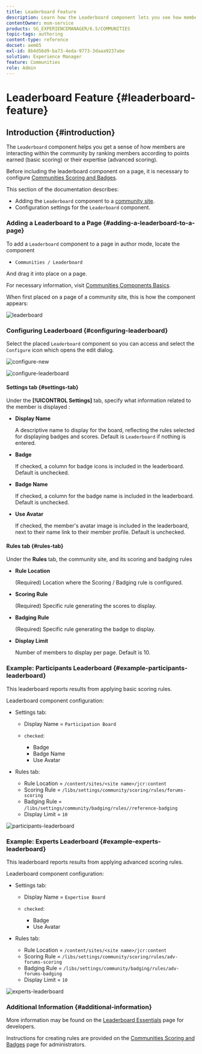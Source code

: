 ```yaml
---
title: Leaderboard Feature
description: Learn how the Leaderboard component lets you see how members interact within the community by ranking members based on points earned and expertise.
contentOwner: msm-service
products: SG_EXPERIENCEMANAGER/6.5/COMMUNITIES
topic-tags: authoring
content-type: reference
docset: aem65
exl-id: 8b4d56d9-ba73-4eda-9773-3daaa9237abe
solution: Experience Manager
feature: Communities
role: Admin
---
```

# Leaderboard Feature {#leaderboard-feature}

## Introduction {#introduction}

The `Leaderboard` component helps you get a sense of how members are interacting within the community by ranking members according to points earned (basic scoring) or their expertise (advanced scoring).

Before including the leaderboard component on a page, it is necessary to configure [Communities Scoring and Badges](/help/communities/implementing-scoring.md).

This section of the documentation describes:

* Adding the `Leaderboard` component to a [community site](/help/communities/overview.md#community-sites).
* Configuration settings for the `Leaderboard` component.

### Adding a Leaderboard to a Page {#adding-a-leaderboard-to-a-page}

To add a `Leaderboard` component to a page in author mode, locate the component

* `Communities / Leaderboard`

And drag it into place on a page.

For necessary information, visit [Communities Components Basics](/help/communities/basics.md).

When first placed on a page of a community site, this is how the component appears:

![leaderboard](assets/leaderboard.png)

### Configuring Leaderboard {#configuring-leaderboard}

Select the placed `Leaderboard` component so you can access and select the `Configure` icon which opens the edit dialog.

![configure-new](assets/configure-new.png) 

![configure-leaderboard](assets/configure-leaderboard.png)

#### Settings tab {#settings-tab}

Under the **[!UICONTROL Settings]** tab, specify what information related to the member is displayed :

* **Display Name**

  A descriptive name to display for the board, reflecting the rules selected for displaying badges and scores.
  Default is `Leaderboard` if nothing is entered.

* **Badge**

  If checked, a column for badge icons is included in the leaderboard.
  Default is unchecked.

* **Badge Name**

  If checked, a column for the badge name is included in the leaderboard.
  Default is unchecked.

* **Use Avatar**

  If checked, the member's avatar image is included in the leaderboard, next to their name link to their member profile.
  Default is unchecked.

#### Rules tab {#rules-tab}

Under the **Rules** tab, the community site, and its scoring and badging rules

* **Rule Location**

  (Required) Location where the Scoring / Badging rule is configured.

* **Scoring Rule**

  (Required) Specific rule generating the scores to display.

* **Badging Rule**

  (Required) Specific rule generating the badge to display.

* **Display Limit**

  Number of members to display per page. Default is 10.

### Example: Participants Leaderboard {#example-participants-leaderboard}

This leaderboard reports results from applying basic scoring rules.

Leaderboard component configuration:

* Settings tab:

  * Display Name = `Participation Board`
  * `checked`:

    * Badge
    * Badge Name
    * Use Avatar

* Rules tab:

  * Rule Location = `/content/sites/<site name>/jcr:content`
  * Scoring Rule = `/libs/settings/community/scoring/rules/forums-scoring`
  * Badging Rule = `/libs/settings/community/badging/rules//reference-badging`
  * Display Limit = `10`

![participants-leaderboard](assets/participants-leaderboard.png)

### Example: Experts Leaderboard {#example-experts-leaderboard}

This leaderboard reports results from applying advanced scoring rules.

Leaderboard component configuration:

* Settings tab:

  * Display Name = `Expertise Board`
  * `checked`:

    * Badge
    * Use Avatar

* Rules tab:

  * Rule Location = `/content/sites/<site name>/jcr:content`
  * Scoring Rule = `/libs/settings/community/scoring/rules/adv-forums-scoring`
  * Badging Rule = `/libs/settings/community/badging/rules/adv-forums-badging`
  * Display Limit = `10`

![experts-leaderboard](assets/experts-leaderboard.png)

### Additional Information {#additional-information}

More information may be found on the [Leaderboard Essentials](/help/communities/leaderboard.md) page for developers.

Instructions for creating rules are provided on the [Communities Scoring and Badges](/help/communities/implementing-scoring.md) page for administrators.
